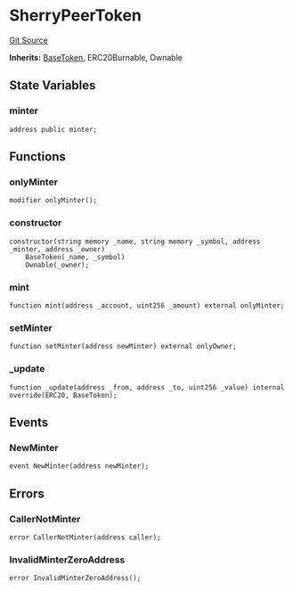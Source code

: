 # SherryPeerToken
[Git Source](https://github.com-smastropiero/SherryLabs/sherry-contracts/blob/ac3659d9daf69f5807477dfb4ad35c396dc00c1f/contracts/wormhole/SherryPeerToken.sol)

**Inherits:**
[BaseToken](/contracts/lib/BaseToken.sol/contract.BaseToken.md), ERC20Burnable, Ownable


## State Variables
### minter

```solidity
address public minter;
```


## Functions
### onlyMinter


```solidity
modifier onlyMinter();
```

### constructor


```solidity
constructor(string memory _name, string memory _symbol, address _minter, address _owner)
    BaseToken(_name, _symbol)
    Ownable(_owner);
```

### mint


```solidity
function mint(address _account, uint256 _amount) external onlyMinter;
```

### setMinter


```solidity
function setMinter(address newMinter) external onlyOwner;
```

### _update


```solidity
function _update(address _from, address _to, uint256 _value) internal override(ERC20, BaseToken);
```

## Events
### NewMinter

```solidity
event NewMinter(address newMinter);
```

## Errors
### CallerNotMinter

```solidity
error CallerNotMinter(address caller);
```

### InvalidMinterZeroAddress

```solidity
error InvalidMinterZeroAddress();
```

